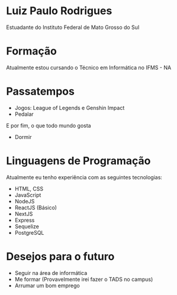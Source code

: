# Luiz Paulo Rodrigues 

Estuadante do Instituto Federal de Mato Grosso do Sul

# Formação

Atualmente estou cursando o Técnico em Informática no IFMS - NA

# Passatempos

- Jogos: League of Legends e Genshin Impact
- Pedalar

E por fim, o que todo mundo gosta

- Dormir

# Linguagens de Programação 

Atualmente eu tenho experiência com as seguintes tecnologias:
- HTML, CSS
- JavaScript
- NodeJS
- ReactJS (Básico)
- NextJS
- Express
- Sequelize
- PostgreSQL

# Desejos para o futuro

- Seguir na área de informática
- Me formar (Provavelmente irei fazer o TADS no campus)
- Arrumar um bom emprego